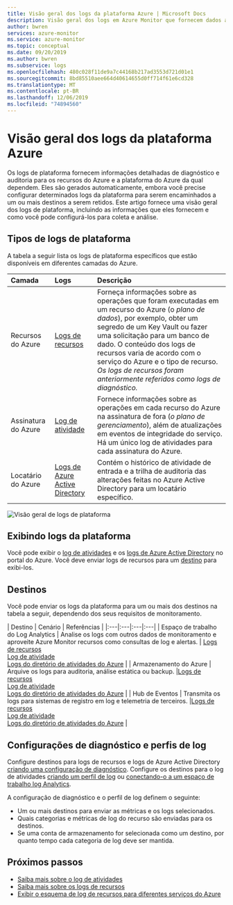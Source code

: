 ```yaml
---
title: Visão geral dos logs da plataforma Azure | Microsoft Docs
description: Visão geral dos logs em Azure Monitor que fornecem dados avançados e frequentes sobre a operação de um recurso do Azure.
author: bwren
services: azure-monitor
ms.service: azure-monitor
ms.topic: conceptual
ms.date: 09/20/2019
ms.author: bwren
ms.subservice: logs
ms.openlocfilehash: 480c028f11de9a7c44168b217ad3553d721d01e1
ms.sourcegitcommit: 8bd85510aee664d40614655d0ff714f61e6cd328
ms.translationtype: MT
ms.contentlocale: pt-BR
ms.lasthandoff: 12/06/2019
ms.locfileid: "74894560"
---
```

# <a name="overview-of-azure-platform-logs"></a>Visão geral dos logs da plataforma Azure
Os logs de plataforma fornecem informações detalhadas de diagnóstico e auditoria para os recursos do Azure e a plataforma do Azure da qual dependem. Eles são gerados automaticamente, embora você precise configurar determinados logs da plataforma para serem encaminhados a um ou mais destinos a serem retidos. Este artigo fornece uma visão geral dos logs de plataforma, incluindo as informações que eles fornecem e como você pode configurá-los para coleta e análise.

## <a name="types-of-platform-logs"></a>Tipos de logs de plataforma
A tabela a seguir lista os logs de plataforma específicos que estão disponíveis em diferentes camadas do Azure.

| Camada | Logs | Descrição |
|:---|:---|:---|
| Recursos do Azure | [Logs de recursos](resource-logs-overview.md) | Forneça informações sobre as operações que foram executadas em um recurso do Azure (o *plano de dados*), por exemplo, obter um segredo de um Key Vault ou fazer uma solicitação para um banco de dado. O conteúdo dos logs de recursos varia de acordo com o serviço do Azure e o tipo de recurso.<br>*Os logs de recursos foram anteriormente referidos como logs de diagnóstico.*  |
| Assinatura do Azure | [Log de atividade](activity-logs-overview.md) | Fornece informações sobre as operações em cada recurso do Azure na assinatura de fora (*o plano de gerenciamento*), além de atualizações em eventos de integridade do serviço. Há um único log de atividades para cada assinatura do Azure.   |
| Locatário do Azure | [Logs de Azure Active Directory](../../active-directory/reports-monitoring/overview-reports.md)  | Contém o histórico de atividade de entrada e a trilha de auditoria das alterações feitas no Azure Active Directory para um locatário específico.   |


![Visão geral de logs de plataforma](media/platform-logs-overview/logs-overview.png)

## <a name="viewing-platform-logs"></a>Exibindo logs da plataforma
Você pode exibir o [log de atividades](activity-log-view.md) e os [logs de Azure Active Directory](../../active-directory/reports-monitoring/overview-reports.md) no portal do Azure. Você deve enviar logs de recursos para um [destino](#destinations) para exibi-los.


## <a name="destinations"></a>Destinos
Você pode enviar os logs da plataforma para um ou mais dos destinos na tabela a seguir, dependendo dos seus requisitos de monitoramento. 

| Destino | Cenário | Referências |
|:---|:---|:---|:---|
| Espaço de trabalho do Log Analytics | Analise os logs com outros dados de monitoramento e aproveite Azure Monitor recursos como consultas de log e alertas. | [Logs de recursos](resource-logs-collect-storage.md)<br>[Log de atividade](activity-log-collect.md)<br>[Logs do diretório de atividades do Azure](../../active-directory/reports-monitoring/howto-integrate-activity-logs-with-log-analytics.md) |
| Armazenamento do Azure | Arquive os logs para auditoria, análise estática ou backup. |[Logs de recursos](archive-diagnostic-logs.md)<br>[Log de atividade](activity-log-export.md)<br>[Logs do diretório de atividades do Azure](../../active-directory/reports-monitoring/quickstart-azure-monitor-route-logs-to-storage-account.md) |
| Hub de Eventos | Transmita os logs para sistemas de registro em log e telemetria de terceiros.  |[Logs de recursos](resource-logs-stream-event-hubs.md)<br>[Log de atividade](activity-log-export.md)<br>[Logs do diretório de atividades do Azure](../../active-directory/reports-monitoring/tutorial-azure-monitor-stream-logs-to-event-hub.md) |


## <a name="diagnostic-settings-and-log-profiles"></a>Configurações de diagnóstico e perfis de log
Configure destinos para logs de recursos e logs de Azure Active Directory [criando uma configuração de diagnóstico](diagnostic-settings.md). Configure os destinos para o log de atividades [criando um perfil de log](activity-log-export.md) ou [conectando-o a um espaço de trabalho log Analytics](activity-log-collect.md).

A configuração de diagnóstico e o perfil de log definem o seguinte:

- Um ou mais destinos para enviar as métricas e os logs selecionados.
- Quais categorias e métricas de log do recurso são enviadas para os destinos.
- Se uma conta de armazenamento for selecionada como um destino, por quanto tempo cada categoria de log deve ser mantida.



## <a name="next-steps"></a>Próximos passos

* [Saiba mais sobre o log de atividades](activity-logs-overview.md)
* [Saiba mais sobre os logs de recursos](resource-logs-overview.md)
* [Exibir o esquema de log de recursos para diferentes serviços do Azure](diagnostic-logs-schema.md)
